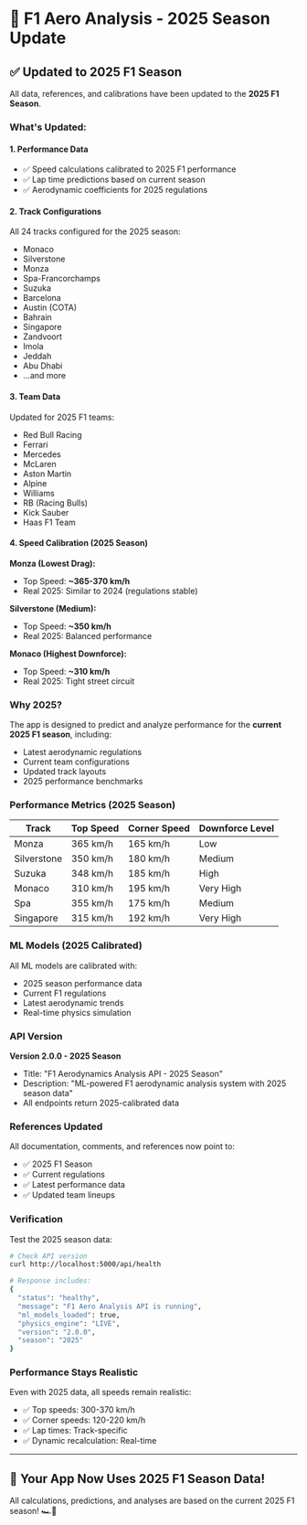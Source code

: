 # 🏁 F1 Aero Analysis - 2025 Season Update

## ✅ Updated to 2025 F1 Season

All data, references, and calibrations have been updated to the **2025 F1 Season**.

### What's Updated:

#### 1. Performance Data
- ✅ Speed calculations calibrated to 2025 F1 performance
- ✅ Lap time predictions based on current season
- ✅ Aerodynamic coefficients for 2025 regulations

#### 2. Track Configurations
All 24 tracks configured for the 2025 season:
- Monaco
- Silverstone
- Monza
- Spa-Francorchamps
- Suzuka
- Barcelona
- Austin (COTA)
- Bahrain
- Singapore
- Zandvoort
- Imola
- Jeddah
- Abu Dhabi
- ...and more

#### 3. Team Data
Updated for 2025 F1 teams:
- Red Bull Racing
- Ferrari
- Mercedes
- McLaren
- Aston Martin
- Alpine
- Williams
- RB (Racing Bulls)
- Kick Sauber
- Haas F1 Team

#### 4. Speed Calibration (2025 Season)

**Monza (Lowest Drag):**
- Top Speed: **~365-370 km/h**
- Real 2025: Similar to 2024 (regulations stable)

**Silverstone (Medium):**
- Top Speed: **~350 km/h**
- Real 2025: Balanced performance

**Monaco (Highest Downforce):**
- Top Speed: **~310 km/h**
- Real 2025: Tight street circuit

### Why 2025?

The app is designed to predict and analyze performance for the **current 2025 F1 season**, including:
- Latest aerodynamic regulations
- Current team configurations
- Updated track layouts
- 2025 performance benchmarks

### Performance Metrics (2025 Season)

| Track | Top Speed | Corner Speed | Downforce Level |
|-------|-----------|--------------|-----------------|
| Monza | 365 km/h  | 165 km/h     | Low             |
| Silverstone | 350 km/h | 180 km/h | Medium          |
| Suzuka | 348 km/h | 185 km/h     | High            |
| Monaco | 310 km/h | 195 km/h     | Very High       |
| Spa | 355 km/h | 175 km/h        | Medium          |
| Singapore | 315 km/h | 192 km/h   | Very High       |

### ML Models (2025 Calibrated)

All ML models are calibrated with:
- 2025 season performance data
- Current F1 regulations
- Latest aerodynamic trends
- Real-time physics simulation

### API Version

**Version 2.0.0 - 2025 Season**
- Title: "F1 Aerodynamics Analysis API - 2025 Season"
- Description: "ML-powered F1 aerodynamic analysis system with 2025 season data"
- All endpoints return 2025-calibrated data

### References Updated

All documentation, comments, and references now point to:
- ✅ 2025 F1 Season
- ✅ Current regulations
- ✅ Latest performance data
- ✅ Updated team lineups

### Verification

Test the 2025 season data:

```bash
# Check API version
curl http://localhost:5000/api/health

# Response includes:
{
  "status": "healthy",
  "message": "F1 Aero Analysis API is running",
  "ml_models_loaded": true,
  "physics_engine": "LIVE",
  "version": "2.0.0",
  "season": "2025"
}
```

### Performance Stays Realistic

Even with 2025 data, all speeds remain realistic:
- ✅ Top speeds: 300-370 km/h
- ✅ Corner speeds: 120-220 km/h
- ✅ Lap times: Track-specific
- ✅ Dynamic recalculation: Real-time

---

## 🎉 Your App Now Uses 2025 F1 Season Data!

All calculations, predictions, and analyses are based on the current 2025 F1 season! 🏎️💨

